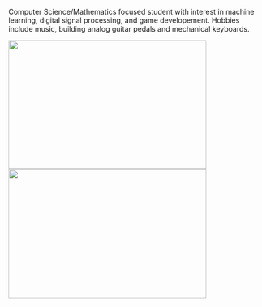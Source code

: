 Computer Science/Mathematics focused student with interest in machine learning, digital signal processing, and game developement. Hobbies include music, building analog guitar pedals and mechanical keyboards.

<img align ="left" img width="390" height="255" src="https://github-readme-stats.vercel.app/api?username=bsumser&show_icons=true&theme=gruvbox">
<img align = "left" img width="390" height="255" src="https://github-readme-stats.vercel.app/api/top-langs/?username=bsumser&theme=gruvbox&layout=compact">

<!--
**bsumser/bsumser** is a ✨ _special_ ✨ repository because its `README.md` (this file) appears on your GitHub profile.

Here are some ideas to get you started:

- 🔭 I’m currently working on ...
- 🌱 I’m currently learning ...
- 👯 I’m looking to collaborate on ...
- 🤔 I’m looking for help with ...
- 💬 Ask me about ...
- 📫 How to reach me: ...
- 😄 Pronouns: ...
- ⚡ Fun fact: ...
-->
